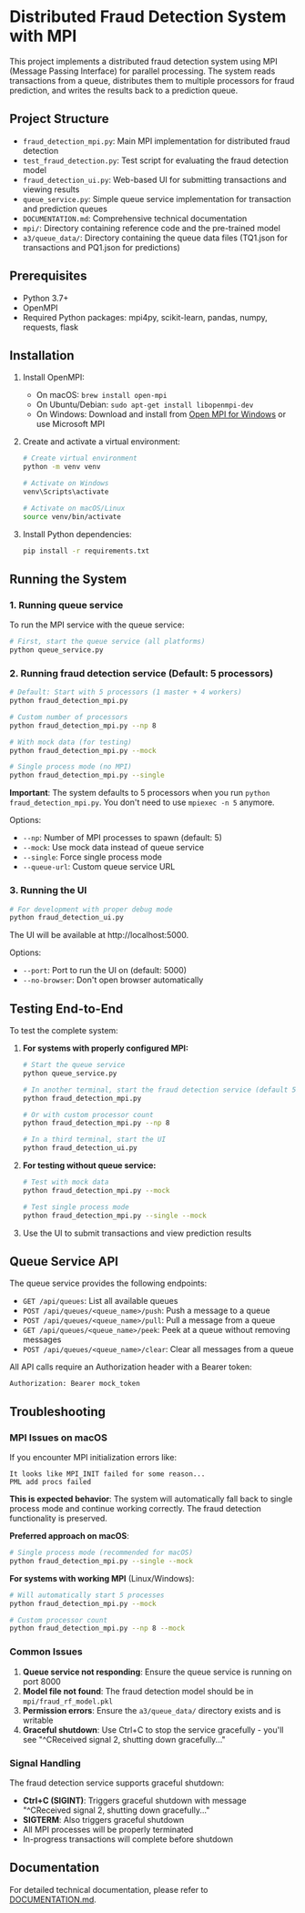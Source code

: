 # Distributed Fraud Detection System with MPI

This project implements a distributed fraud detection system using MPI (Message Passing Interface) for parallel processing. The system reads transactions from a queue, distributes them to multiple processors for fraud prediction, and writes the results back to a prediction queue.

## Project Structure

- `fraud_detection_mpi.py`: Main MPI implementation for distributed fraud detection
- `test_fraud_detection.py`: Test script for evaluating the fraud detection model
- `fraud_detection_ui.py`: Web-based UI for submitting transactions and viewing results
- `queue_service.py`: Simple queue service implementation for transaction and prediction queues
- `DOCUMENTATION.md`: Comprehensive technical documentation
- `mpi/`: Directory containing reference code and the pre-trained model
- `a3/queue_data/`: Directory containing the queue data files (TQ1.json for transactions and PQ1.json for predictions)

## Prerequisites

- Python 3.7+
- OpenMPI
- Required Python packages: mpi4py, scikit-learn, pandas, numpy, requests, flask

## Installation

1. Install OpenMPI:
   - On macOS: `brew install open-mpi`
   - On Ubuntu/Debian: `sudo apt-get install libopenmpi-dev`
   - On Windows: Download and install from [Open MPI for Windows](https://www.open-mpi.org/software/ompi/v4.1/) or use Microsoft MPI

2. Create and activate a virtual environment:

   ```bash
   # Create virtual environment
   python -m venv venv
   
   # Activate on Windows
   venv\Scripts\activate
   
   # Activate on macOS/Linux
   source venv/bin/activate
   ```

3. Install Python dependencies:
   ```bash
   pip install -r requirements.txt
   ```



## Running the System

### 1. Running queue service

To run the MPI service with the queue service:

```bash
# First, start the queue service (all platforms)
python queue_service.py
```

### 2. Running fraud detection service (Default: 5 processors)

```bash
# Default: Start with 5 processors (1 master + 4 workers)
python fraud_detection_mpi.py

# Custom number of processors
python fraud_detection_mpi.py --np 8

# With mock data (for testing)
python fraud_detection_mpi.py --mock

# Single process mode (no MPI)
python fraud_detection_mpi.py --single
```

**Important**: The system defaults to 5 processors when you run `python fraud_detection_mpi.py`. You don't need to use `mpiexec -n 5` anymore.

Options:
- `--np`: Number of MPI processes to spawn (default: 5)
- `--mock`: Use mock data instead of queue service
- `--single`: Force single process mode
- `--queue-url`: Custom queue service URL

### 3. Running the UI

```bash
# For development with proper debug mode
python fraud_detection_ui.py
```

The UI will be available at http://localhost:5000.

Options:
- `--port`: Port to run the UI on (default: 5000)
- `--no-browser`: Don't open browser automatically

## Testing End-to-End

To test the complete system:

1. **For systems with properly configured MPI:**
   ```bash
   # Start the queue service
   python queue_service.py
   
   # In another terminal, start the fraud detection service (default 5 processors)
   python fraud_detection_mpi.py
   
   # Or with custom processor count
   python fraud_detection_mpi.py --np 8
   
   # In a third terminal, start the UI
   python fraud_detection_ui.py
   ```

2. **For testing without queue service:**
   ```bash
   # Test with mock data
   python fraud_detection_mpi.py --mock
   
   # Test single process mode
   python fraud_detection_mpi.py --single --mock
   ```

3. Use the UI to submit transactions and view prediction results

## Queue Service API

The queue service provides the following endpoints:

- `GET /api/queues`: List all available queues
- `POST /api/queues/<queue_name>/push`: Push a message to a queue
- `POST /api/queues/<queue_name>/pull`: Pull a message from a queue
- `GET /api/queues/<queue_name>/peek`: Peek at a queue without removing messages
- `POST /api/queues/<queue_name>/clear`: Clear all messages from a queue

All API calls require an Authorization header with a Bearer token:
```
Authorization: Bearer mock_token
```

## Troubleshooting

### MPI Issues on macOS

If you encounter MPI initialization errors like:
```
It looks like MPI_INIT failed for some reason...
PML add procs failed
```

**This is expected behavior**: The system will automatically fall back to single process mode and continue working correctly. The fraud detection functionality is preserved.

**Preferred approach on macOS**:
```bash
# Single process mode (recommended for macOS)
python fraud_detection_mpi.py --single --mock
```

**For systems with working MPI** (Linux/Windows):
```bash
# Will automatically start 5 processes
python fraud_detection_mpi.py --mock

# Custom processor count
python fraud_detection_mpi.py --np 8 --mock
```

### Common Issues

1. **Queue service not responding**: Ensure the queue service is running on port 8000
2. **Model file not found**: The fraud detection model should be in `mpi/fraud_rf_model.pkl`
3. **Permission errors**: Ensure the `a3/queue_data/` directory exists and is writable
4. **Graceful shutdown**: Use Ctrl+C to stop the service gracefully - you'll see "^CReceived signal 2, shutting down gracefully..."

### Signal Handling

The fraud detection service supports graceful shutdown:
- **Ctrl+C (SIGINT)**: Triggers graceful shutdown with message "^CReceived signal 2, shutting down gracefully..."
- **SIGTERM**: Also triggers graceful shutdown
- All MPI processes will be properly terminated
- In-progress transactions will complete before shutdown

## Documentation

For detailed technical documentation, please refer to [DOCUMENTATION.md](DOCUMENTATION.md).